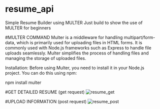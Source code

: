 # resume_api
Simple Resume Builder using MULTER
Just build to show the use of MULTER for beginners

#MULTER COMMAND
Multer is a middleware for handling multipart/form-data, which is primarily used for uploading files in HTML forms. It is commonly used with Node.js frameworks such as Express to handle file uploads seamlessly. Multer simplifies the process of handling files and managing the storage of uploaded files.

Installation:
Before using Multer, you need to install it in your Node.js project. You can do this using npm:

npm install multer

#GET DETAILED RESUME (get request)
![resume_get](https://github.com/Gagandeep-sehjal/resume_api/assets/83236527/6dc1faa4-25c6-45dd-aab3-ac024d2b7ef7)

#UPLOAD INFORMATION (post request)
![resume_post](https://github.com/Gagandeep-sehjal/resume_api/assets/83236527/c7abd959-9626-4d56-9e62-f24f5bddcdcd)

